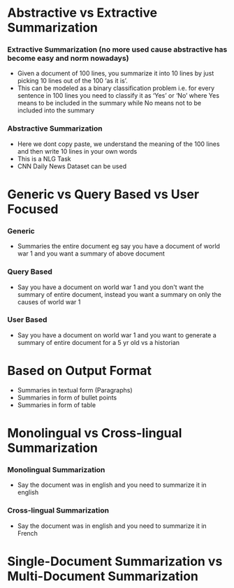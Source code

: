 # Abstractive vs Extractive Summarization

### Extractive Summarization (no more used cause abstractive has become easy and norm nowadays)
- Given a document of 100 lines, you summarize it into 10 lines by just picking 10 lines out of the 100 ‘as it is’.
- This can be modeled as a binary classification problem i.e. for every sentence in 100 lines you need to classify it as ‘Yes’ or ‘No’ where Yes means to be included in the summary while No means not to be included into the summary

### Abstractive Summarization
- Here we dont copy paste, we understand the meaning of the 100 lines and then write 10 lines in your own words
- This is a NLG Task
- CNN Daily News Dataset can be used

# Generic vs Query Based vs User Focused

### Generic 
- Summaries the entire document eg say you have a document of world war 1 and you want a summary of above document

### Query Based
- Say you have a document on world war 1 and you don't want the summary of entire document, instead you want a summary on only the causes of world war 1

### User Based
- Say you have a document on world war 1 and you want to generate a summary of entire document for a 5 yr old vs a historian

# Based on Output Format
- Summaries in textual form (Paragraphs)
- Summaries in form of bullet points
- Summaries in form of table


# Monolingual vs Cross-lingual Summarization

### Monolingual Summarization
- Say the document was in english and you need to summarize it in english

### Cross-lingual Summarization
- Say the document was in english and you need to summarize it in French


# Single-Document Summarization vs Multi-Document Summarization
